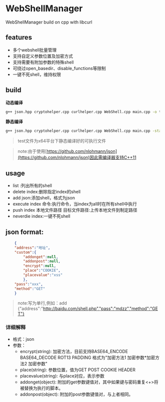 # WebShellManager
WebShellManager build on cpp with libcurl
## features
* 多个webshell批量管理
* 支持自定义参数位置及加密方式
* 支持需要有附加参数的特殊shell
* 可绕过open_basedir、disable_functions等限制
* 一键不死shell，维持权限

## build
**动态编译**
```bash
g++ json.hpp cryptohelper.cpp curlhelper.cpp WebShell.cpp main.cpp -o test -lcurl -lpthread
```
**静态编译**
```bash
g++ json.hpp cryptohelper.cpp curlhelper.cpp WebShell.cpp main.cpp -static -o test -static-libgcc -static-libstdc++ /usr/local/lib/libcurl.a /usr/local/lib/libz.a /usr/local/ssl/lib/libssl.a /usr/local/ssl/lib/libcrypto.a  -ldl -lpthread
```
>test文件为x64平台下静态编译好的可执行文件

>note:由于使用[https://github.com/nlohmann/json](https://github.com/nlohmann/json)因此需编译器支持C++11


## usage
* list :列出所有的shell
* delete index:删除指定index的shell
* add json:添加shell，格式为json
* execute index 命令:执行命令，当index为all时在所有shell中执行
* push index 本地文件路径 目标文件路径:上传本地文件到制定路径
* neverdie index:一键不死shell

## json format:
```json
	{
	"address":"地址",
	"custom":{
		"addonget":null,
		"addonpost":null,
		"encrypt":null,
		"place":"COOKIE",
		"placevalue":"xss"
		},
	"pass":"xxx",
	"method":"GET"
	}
```
> note:写为单行,例如：add {"address":"http://baidu.com/shell.php","pass":"mdzz","method":"GET"}  
### 详细解释
  * 格式：json
  * 参数：
    * encrypt(string): 加密方法，目前支持BASE64_ENCODE BASE64_DECODE ROT13 PADDING 格式为"加密方法1 加密参数*加密方法2 加密参数"
    * place(string): 参数位置，值为GET POST COOKIE HEADER 
    * placevalue(string): 与place对应，表示参数
    * addonget(object): 附加的get参数键值对，其中如果键与密码重复<+>将被替换为执行的脚本。
    * addonpost(object): 附加的post参数键值对，与上者相同。
